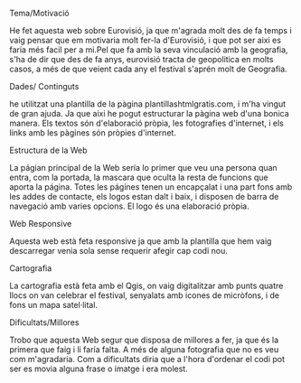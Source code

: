 Tema/Motivació


He fet aquesta web sobre Eurovisió, ja que m'agrada molt des de fa temps i vaig pensar que em motivaria molt fer-la d'Eurovisió, i que pot ser aixi es faria més facil per a mi.Pel que fa amb la seva vinculació amb la geografia, s'ha de dir que des de fa anys, eurovisió tracta de geopolitica en molts casos, a més de que veient cada any el festival s'aprén molt de Geografia.


Dades/ Continguts


he utilitzat una plantilla de la pàgina plantillashtmlgratis.com, i m'ha vingut de gran ajuda. Ja que aixi he pogut estructurar la pàgina web d'una bonica manera. Els textos són d'elaboració pròpia, les fotografies d'internet, i els links amb les pàgines són pròpies d'internet.


Estructura de la Web


La págian principal de la Web sería lo primer que veu una persona quan entra, com la portada, la mascara que oculta la resta de funcions que aporta la página. Totes les págines tenen un encapçalat i una part fons amb les addes de contacte, els logos estan dalt i baix, i disposen de barra de navegació amb varies opcions. El logo és una elaboració pròpia. 


Web Responsive


Aquesta web està feta responsive ja que amb la plantilla que hem vaig descarregar venia sola sense requerir afegir cap codi nou. 


Cartografia


La cartografia està feta amb el Qgis, on vaig digitalitzar amb punts quatre llocs on van celebrar el festival, senyalats amb icones de micròfons, i de fons un mapa satel·lital.


Dificultats/Millores


Trobo que aquesta Web segur que disposa de millores a fer, ja que és la primera que faig i li faría falta. A més de alguna fotografia que no es veu com m'agradaria. Com a dificultats diria que a l'hora d'ordenar el codi pot ser es movia alguna frase o imatge i era molest.

